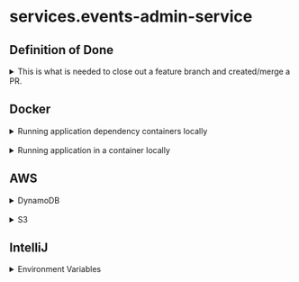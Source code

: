 # services.events-admin-service

## Definition of Done

<details>
  <summary>This is what is needed to close out a feature branch and created/merge a PR.</summary>

* Contract created/updated
* Dependencies added to pom(s) are commented with what their usage is for
* DAL layer is created/updated and follows naming conventions
    * DAL
    * DTO
* Controller is created/updated and follows naming conventions
* Integration tests added/updated
    * Test(s) created/updated
    * Data set(s) created/updated
* API collection (Bruno) is updated and committed to api-client repository
* Bump the version of the app in the pom
* Update the [change log](./CHANGELOG.md)

</details>

## Docker

<details>
  <summary>Running application dependency containers locally</summary>

#### Start the containers

```bash
dockerlocalup
```

```bash
docker compose -f ./docker-compose.local.yml up -d
```

#### Stop the containers

```bash
dockerlocaldown
```

```bash
docker compose -f ./docker-compose.local.yml down
```

</details>

<br />

<details>
  <summary>Running application in a container locally</summary>


This is how to create a new build of the Application and package it into a Docker container

```bash
mvn package -Dpackaging=docker
```

Start the Event Admin Service in Docker

```bash
docker run -d --name events-admin-service -e MICRONAUT_ENVIRONMENTS=dev -e AWS_REGION=us-east-1 -p 8080:8080 events-admin-service:latest
```

```bash
docker stop events-admin-service
```

</details>

## AWS

<details>
<summary>DynamoDB</summary>

**Note** There is an alias assumed if using the `awslocalddb` command below. The alias assumes you have set the
following:

```bash
awslocalddb=aws --profile=local --endpoint-url http://localhost:8000
```

List out the tables created

```bash
awslocalddb dynamodb list-tables
```

List out data in a table

```bash
awslocalddb dynamodb scan --table-name SERVICES_EVENTS_ADMIN_LOCAL
```

</details>

<br />


<details>
<summary>S3</summary>

**Note** There is an alias assumed if using the `awslocals3` command below. The alias assumes you have set the
following:

```
awslocals3=aws --profile=local --endpoint-url http://localhost:9090
```

List out the buckets that exits

```bash
awslocals3 s3 ls
```

List out the files in a bucket

```bash
awslocals3 s3 ls event-admin-service-file-storage
```

List out the content of a file in a bucket

```bash
awslocals3 s3 cp s3://event-admin-service-file-storage/4f2d25cc-cb66-4e29-ac36-c20ce83fb28a/2024-04-16T20:13:19.074960.csv - 
```

</details>

## IntelliJ

<details>
<summary>Environment Variables</summary>

```bash
MICRONAUT_ENVIRONMENTS=local
```

</details>
